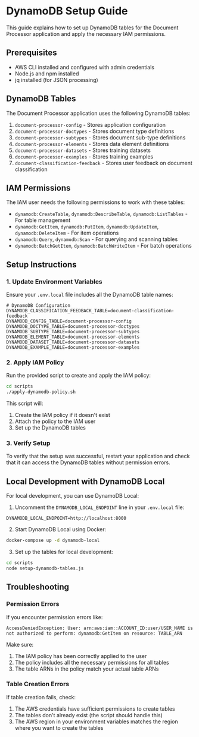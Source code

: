 # DynamoDB Setup Guide

This guide explains how to set up DynamoDB tables for the Document Processor application and apply the necessary IAM permissions.

## Prerequisites

- AWS CLI installed and configured with admin credentials
- Node.js and npm installed
- jq installed (for JSON processing)

## DynamoDB Tables

The Document Processor application uses the following DynamoDB tables:

1. `document-processor-config` - Stores application configuration
2. `document-processor-doctypes` - Stores document type definitions
3. `document-processor-subtypes` - Stores document sub-type definitions
4. `document-processor-elements` - Stores data element definitions
5. `document-processor-datasets` - Stores training datasets
6. `document-processor-examples` - Stores training examples
7. `document-classification-feedback` - Stores user feedback on document classification

## IAM Permissions

The IAM user needs the following permissions to work with these tables:

- `dynamodb:CreateTable`, `dynamodb:DescribeTable`, `dynamodb:ListTables` - For table management
- `dynamodb:GetItem`, `dynamodb:PutItem`, `dynamodb:UpdateItem`, `dynamodb:DeleteItem` - For item operations
- `dynamodb:Query`, `dynamodb:Scan` - For querying and scanning tables
- `dynamodb:BatchGetItem`, `dynamodb:BatchWriteItem` - For batch operations

## Setup Instructions

### 1. Update Environment Variables

Ensure your `.env.local` file includes all the DynamoDB table names:

```
# DynamoDB Configuration
DYNAMODB_CLASSIFICATION_FEEDBACK_TABLE=document-classification-feedback
DYNAMODB_CONFIG_TABLE=document-processor-config
DYNAMODB_DOCTYPE_TABLE=document-processor-doctypes
DYNAMODB_SUBTYPE_TABLE=document-processor-subtypes
DYNAMODB_ELEMENT_TABLE=document-processor-elements
DYNAMODB_DATASET_TABLE=document-processor-datasets
DYNAMODB_EXAMPLE_TABLE=document-processor-examples
```

### 2. Apply IAM Policy

Run the provided script to create and apply the IAM policy:

```bash
cd scripts
./apply-dynamodb-policy.sh
```

This script will:
1. Create the IAM policy if it doesn't exist
2. Attach the policy to the IAM user
3. Set up the DynamoDB tables

### 3. Verify Setup

To verify that the setup was successful, restart your application and check that it can access the DynamoDB tables without permission errors.

## Local Development with DynamoDB Local

For local development, you can use DynamoDB Local:

1. Uncomment the `DYNAMODB_LOCAL_ENDPOINT` line in your `.env.local` file:

```
DYNAMODB_LOCAL_ENDPOINT=http://localhost:8000
```

2. Start DynamoDB Local using Docker:

```bash
docker-compose up -d dynamodb-local
```

3. Set up the tables for local development:

```bash
cd scripts
node setup-dynamodb-tables.js
```

## Troubleshooting

### Permission Errors

If you encounter permission errors like:

```
AccessDeniedException: User: arn:aws:iam::ACCOUNT_ID:user/USER_NAME is not authorized to perform: dynamodb:GetItem on resource: TABLE_ARN
```

Make sure:
1. The IAM policy has been correctly applied to the user
2. The policy includes all the necessary permissions for all tables
3. The table ARNs in the policy match your actual table ARNs

### Table Creation Errors

If table creation fails, check:
1. The AWS credentials have sufficient permissions to create tables
2. The tables don't already exist (the script should handle this)
3. The AWS region in your environment variables matches the region where you want to create the tables 